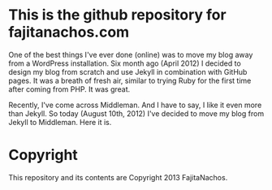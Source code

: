 This is the github repository for fajitanachos.com
==================================================

One of the best things I've ever done (online) was to move my blog away from a WordPress installation. Six month ago (April 2012) I decided to design my blog from scratch and use Jekyll in combination with GitHub pages. It was a breath of fresh air, similar to trying Ruby for the first time after coming from PHP. It was great. 

Recently, I've come across Middleman. And I have to say, I like it even more than Jekyll. So today (August 10th, 2012) I've decided to move my blog from Jekyll to Middleman. Here it is.  

Copyright
========

This repository and its contents are Copyright 2013 FajitaNachos.
